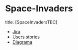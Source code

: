 # Space-Invaders


title: [SpaceInvadersTEC]
* [Jira](https://spaceinvaderstec.atlassian.net/jira/software/projects/SI/boards/1)
* [Users stories](https://github.com/Nachxx22/Space-Invaders/projects/1)
* [Diagrama](https://cdn.discordapp.com/attachments/820047220879130645/832516366112129034/unknown.png)
